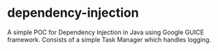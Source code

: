 # dependency-injection
 A simple POC for Dependency Injection in Java using Google GUICE framework.
Consists of a simple Task Manager which handles logging.